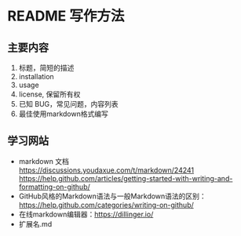 # README 写作方法
## 主要内容
1. 标题，简短的描述
2. installation
3. usage
4. license, 保留所有权
5. 已知 BUG，常见问题，内容列表
6. 最佳使用markdown格式编写
## 学习网站
- markdown 文档  
 https://discussions.youdaxue.com/t/markdown/24241  
 https://help.github.com/articles/getting-started-with-writing-and-formatting-on-github/
- GitHub风格的Markdown语法与一般Markdown语法的区别：https://help.github.com/categories/writing-on-github/
- 在线markdown编辑器：https://dillinger.io/
- 扩展名.md 
